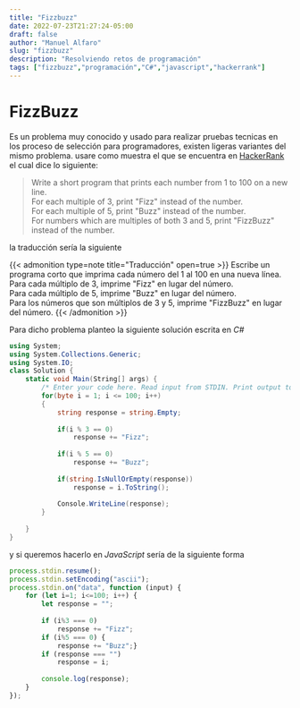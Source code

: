 ```yaml
---
title: "Fizzbuzz"
date: 2022-07-23T21:27:24-05:00
draft: false
author: "Manuel Alfaro"
slug: "fizzbuzz"
description: "Resolviendo retos de programación"
tags: ["fizzbuzz","programación","C#","javascript","hackerrank"]
---
```


# FizzBuzz

Es un problema muy conocido y usado para realizar pruebas tecnicas en los
proceso de selección para programadores, existen ligeras variantes del mismo problema. usare
como muestra el que se encuentra en [HackerRank](https://www.hackerrank.com/challenges/fizzbuzz/problem) el cual dice lo siguiente:

> Write a short program that prints each number from 1 to 100 on a new line. <br />
For each multiple of 3, print "Fizz" instead of the number. <br />
For each multiple of 5, print "Buzz" instead of the number. <br />
For numbers which are multiples of both 3 and 5, print "FizzBuzz" instead of the number.

la traducción sería la siguiente

{{< admonition type=note title="Traducción" open=true >}}
Escribe un programa corto que imprima cada número del 1 al 100 en una nueva línea. <br/>
Para cada múltiplo de 3, imprime "Fizz" en lugar del número. <br/>
Para cada múltiplo de 5, imprime "Buzz" en lugar del número. <br/>
Para los números que son múltiplos de 3 y 5, imprime "FizzBuzz" en lugar del número.
{{< /admonition >}}


Para dicho problema planteo la siguiente solución escrita en _C#_


```c#
using System;
using System.Collections.Generic;
using System.IO;
class Solution {
    static void Main(String[] args) {
        /* Enter your code here. Read input from STDIN. Print output to STDOUT. Your              class should be named Solution */
        for(byte i = 1; i <= 100; i++)
        {
            string response = string.Empty;
            
            if(i % 3 == 0)
                response += "Fizz";
                
            if(i % 5 == 0)
                response += "Buzz";
                
            if(string.IsNullOrEmpty(response))
                response = i.ToString();
                            
            Console.WriteLine(response);
        }
        
    }
}
```


y si queremos hacerlo en _JavaScript_ sería de la siguiente forma

```js
process.stdin.resume();
process.stdin.setEncoding("ascii");
process.stdin.on("data", function (input) {
    for (let i=1; i<=100; i++) {
        let response = "";
        
        if (i%3 === 0)
            response += "Fizz";
        if (i%5 === 0) {
            response += "Buzz";}
        if (response === "")
            response = i;   
            
        console.log(response);
    }
});
```